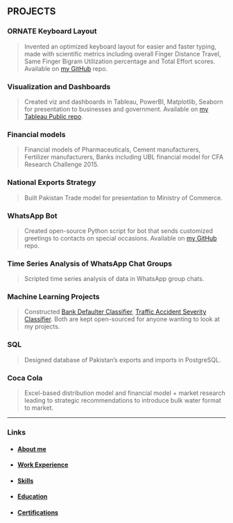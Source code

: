 ## PROJECTS

### ORNATE Keyboard Layout
    
> Invented an optimized keyboard layout for easier and faster typing, made with scientific metrics including overall Finger Distance Travel, Same Finger Bigram Utilization percentage and Total Effort scores. Available on [my GitHub](https://github.com/sazk07/ORNATE-Optimized-Keyboard-Layout-Project) repo.

### Visualization and Dashboards

> Created viz and dashboards in Tableau, PowerBI, Matplotlib, Seaborn for presentation to businesses and government. Available on [my Tableau Public repo](https://www.public.tableau.com/app/profile/shahan.arshad).

### Financial models

> Financial models of Pharmaceuticals, Cement manufacturers, Fertilizer manufacturers, Banks including UBL financial model for CFA Research Challenge 2015.

### National Exports Strategy

> Built Pakistan Trade model for presentation to Ministry of Commerce. 

### WhatsApp Bot

> Created open-source Python script for bot that sends customized greetings to contacts on special occasions. Available on [my GitHub](https://github.com/sazk07/Whatsapp-Eid-Greeting-Bot) repo.

### Time Series Analysis of WhatsApp Chat Groups

> Scripted time series analysis of data in WhatsApp group chats.

### Machine Learning Projects

> Constructed [Bank Defaulter Classifier](https://github.com/sazk07/IBM-Data-Science-Bank-Customer-Classifier-Project), [Traffic Accident Severity Classifier](https://github.com/sazk07/Collision-Severity-Detection-MachineLearning-Project). Both are kept open-sourced for anyone wanting to look at my projects.

### SQL

> Designed database of Pakistan’s exports and imports in PostgreSQL.

### Coca Cola

> Excel-based distribution model and financial model + market research leading to strategic recommendations to introduce bulk water format to market.

---

### Links



- #### [About me](./index.md)



- #### [Work Experience](./work_experience.md)



- #### [Skills](./skills.md)



- #### [Education](./education.md)



- #### [Certifications](./certifications.md)
